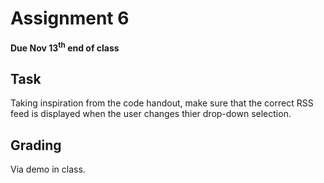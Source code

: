 # Assignment 6
**Due Nov 13<sup>th</sup> end of class**

## Task 

Taking inspiration from the code handout, make sure that the correct 
RSS feed is displayed when the user changes thier drop-down selection.

## Grading
Via demo in class.
